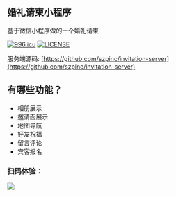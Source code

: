 
## 婚礼请柬小程序
基于微信小程序做的一个婚礼请柬

[![996.icu](https://img.shields.io/badge/link-996.icu-red.svg)](https://996.icu)
[![LICENSE](https://img.shields.io/badge/license-Anti%20996-blue.svg)](https://github.com/996icu/996.ICU/blob/master/LICENSE)

服务端源码: [https://github.com/szpinc/invitation-server](https://github.com/szpinc/invitation-server)
## 有哪些功能？

* 相册展示
* 邀请函展示
* 地图导航
* 好友祝福
* 留言评论
* 宾客报名

### 扫码体验：

![](https://ws1.sinaimg.cn/large/005LP3H3ly1g35bumstrej3076076t9s.jpg)


